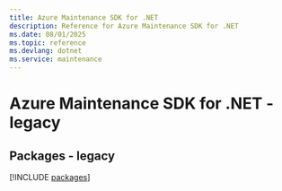 ```yaml
---
title: Azure Maintenance SDK for .NET
description: Reference for Azure Maintenance SDK for .NET
ms.date: 08/01/2025
ms.topic: reference
ms.devlang: dotnet
ms.service: maintenance
---
```

# Azure Maintenance SDK for .NET - legacy
## Packages - legacy
[!INCLUDE [packages](maintenance-index.md)]